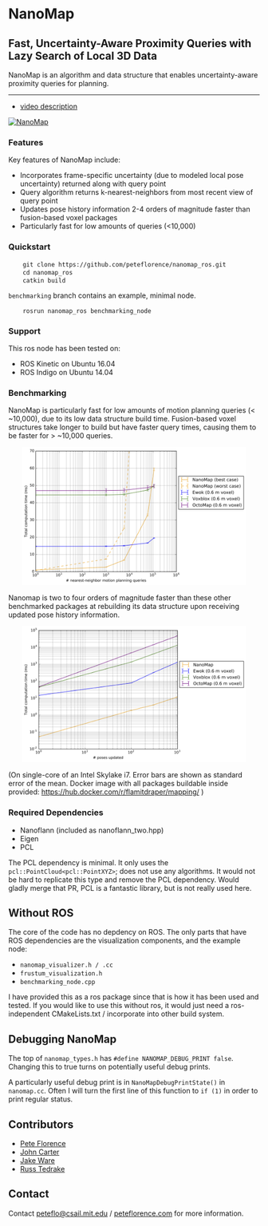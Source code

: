 # NanoMap
## Fast, Uncertainty-Aware Proximity Queries with Lazy Search of Local 3D Data

NanoMap is an algorithm and data structure that enables uncertainty-aware proximity queries for planning.

---

  * [video description](https://www.youtube.com/watch?v=zWAs_Djd_hA)


  [![NanoMap](http://img.youtube.com/vi/zWAs_Djd_hA/0.jpg)](https://www.youtube.com/watch?v=zWAs_Djd_hA)
  

### Features

Key features of NanoMap include:
- Incorporates frame-specific uncertainty (due to modeled local pose uncertainty) returned along with query point
- Query algorithm returns k-nearest-neighbors from most recent view of query point
- Updates pose history information 2-4 orders of magnitude faster than fusion-based voxel packages
- Particularly fast for low amounts of queries (<10,000)

### Quickstart

```
	git clone https://github.com/peteflorence/nanomap_ros.git
	cd nanomap_ros
	catkin build
```

`benchmarking` branch contains an example, minimal node.

```
	rosrun nanomap_ros benchmarking_node

```

### Support

This ros node has been tested on:

- ROS Kinetic on Ubuntu 16.04
- ROS Indigo on Ubuntu 14.04

### Benchmarking

NanoMap is particularly fast for low amounts of motion planning queries (< ~10,000), due to its low data structure build time.  Fusion-based voxel structures take longer to build but have faster query times, causing them to be faster for > ~10,000 queries.

<p align="center">
  <img src="./docs/n_queries.png" width="450"/>
</p>

Nanomap is two to four orders of magnitude faster than these other benchmarked packages at rebuilding its data structure upon receiving updated pose history information.


<p align="center">
  <img src="./docs/n_poses.png" width="450"/>
</p>

(On single-core of an Intel Skylake i7.  Error bars are shown as standard error of the mean.  Docker image with all packages buildable inside provided: <https://hub.docker.com/r/flamitdraper/mapping/> )

### Required Dependencies

- Nanoflann (included as nanoflann_two.hpp)
- Eigen
- PCL

The PCL dependency is minimal.  It only uses the `pcl::PointCloud<pcl::PointXYZ>`; does not use any algorithms.  It would not be hard to replicate this type and remove the PCL dependency.  Would gladly merge that PR, PCL is a fantastic library, but is not really used here.

## Without ROS

The core of the code has no depdency on ROS.  The only parts that have ROS dependencies are the visualization components, and the example node:

- `nanomap_visualizer.h / .cc`
- `frustum_visualization.h`
- `benchmarking_node.cpp`

I have provided this as a ros package since that is how it has been used and tested.  If you would like to use this without ros, it would just need a ros-independent CMakeLists.txt / incorporate into other build system.

## Debugging NanoMap

The top of `nanomap_types.h` has `#define NANOMAP_DEBUG_PRINT false`.  Changing this to true turns on potentially useful debug prints.

A particularly useful debug print is in `NanoMapDebugPrintState()` in `nanomap.cc`.  Often I will turn the first line of this function to `if (1)` in order to print regular status.

## Contributors

- [Pete Florence](github.com/peteflorence)
- [John Carter](github.com/psiorx)
- [Jake Ware](github.com/jakeware)
- [Russ Tedrake](github.com/RussTedrake)


## Contact

Contact <peteflo@csail.mit.edu> / [peteflorence.com](http://peteflorence.com) for more information. 
